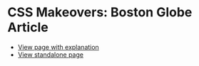 # CSS Makeovers: Boston Globe Article

* [View page with explanation](https://www.cssmakeovers.com/sites/boston-globe-article/)
* [View standalone page](https://www.cssmakeovers.com/sites/boston-globe-article/standalone.html)
